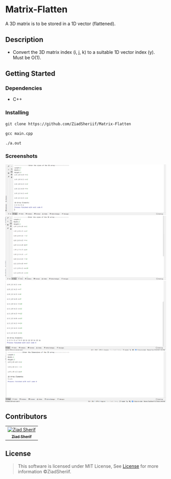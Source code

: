 [//]: # (<div align="center">)

[//]: # ()

[//]: # ([![contributors]&#40;https://img.shields.io/github/contributors/ZiadSheriif/Matrix-Flatten&#41;]&#40;https://github.com/ZiadSheriif/Matrix-Flatten/contributors&#41;)

[//]: # ([![license]&#40;https://img.shields.io/pypi/l/ansicolortags.svg&#41;]&#40;LICENSE&#41;)

[//]: # ([![forks]&#40;https://img.shields.io/github/forks/ZiadSheriif/Matrix-Flatten&#41;]&#40;https://github.com/ZiadSheriif/Matrix-Flatten/network&#41;)

# Matrix-Flatten

[//]: # ([![issues]&#40;https://img.shields.io/github/issues/ZiadSheriif/Matrix-Flatten&#41;]&#40;https://github.com/ZiadSheriif/Matrix-Flatten/issues&#41;)

[//]: # ()

[//]: # (</div>)

<!-- <div align="center">

[//]: # ([![stars]&#40;https://img.shields.io/github/stars/ZiadSheriif/Matrix-Flatten&#41;]&#40;https://github.com/ZiadSheriif/Matrix-Flatten/stargazers&#41;)

</div> -->

A 3D matrix is to be stored in a 1D vector (flattened).

## Description

* Convert the 3D matrix index (i, j, k) to a suitable 1D vector index (y). Must be O(1).

## Getting Started

### Dependencies

* C++

### Installing

```
git clone https://github.com/ZiadSheriif/Matrix-Flatten 
```

```
gcc main.cpp
```

```
./a.out
```

### Screenshots

![start](screenshots/Screenshot1.png)
![start](screenshots/Screenshot2.png)
![start](screenshots/Screenshot3.png)
![start](screenshots/Screenshot4.png)

## Contributors

<table>
 <td align="center">
    <a href="https://github.com/ZiadSheriif" target="_black">
    <img src="https://avatars.githubusercontent.com/u/78238570?v=4" width="150px;" alt="Ziad Sherif"/>
    <br />
    <sub><b>Ziad Sherif</b></sub></a>
    </td>
<tr></tr>
</table>

## License <a name="license"></a>

> This software is licensed under MIT License, See [License](https://github.com/ZiadSheriif/Matrix-Flatten/blob/master/LICENSE) for more information ©ZiadSheriif.

